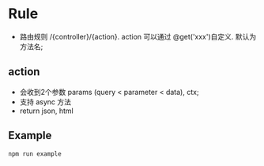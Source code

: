 # Rule
- 路由规则 /{controller}/{action}. action 可以通过 @get('xxx')自定义. 默认为方法名;
## action
- 会收到2个参数 params (query < parameter < data), ctx;
- 支持 async 方法
- return json, html

## Example
```sh
npm run example
```